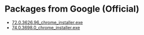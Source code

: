 # Packages from Google (Official)
* [72.0.3626.96_chrome_installer.exe](sxjJrPjAFDsWhliH)
* [74.0.3698.0_chrome_installer.exe](VkC7KtlqvTLjo93T)
